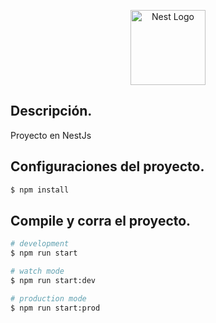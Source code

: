 <p align="center">
  <a href="http://nestjs.com/" target="blank"><img src="https://nestjs.com/img/logo-small.svg" width="120" alt="Nest Logo" /></a>
</p>

## Descripción.
Proyecto en NestJs
## Configuraciones del proyecto.

```bash
$ npm install
```

## Compile y corra el proyecto.

```bash
# development
$ npm run start

# watch mode
$ npm run start:dev

# production mode
$ npm run start:prod
```
